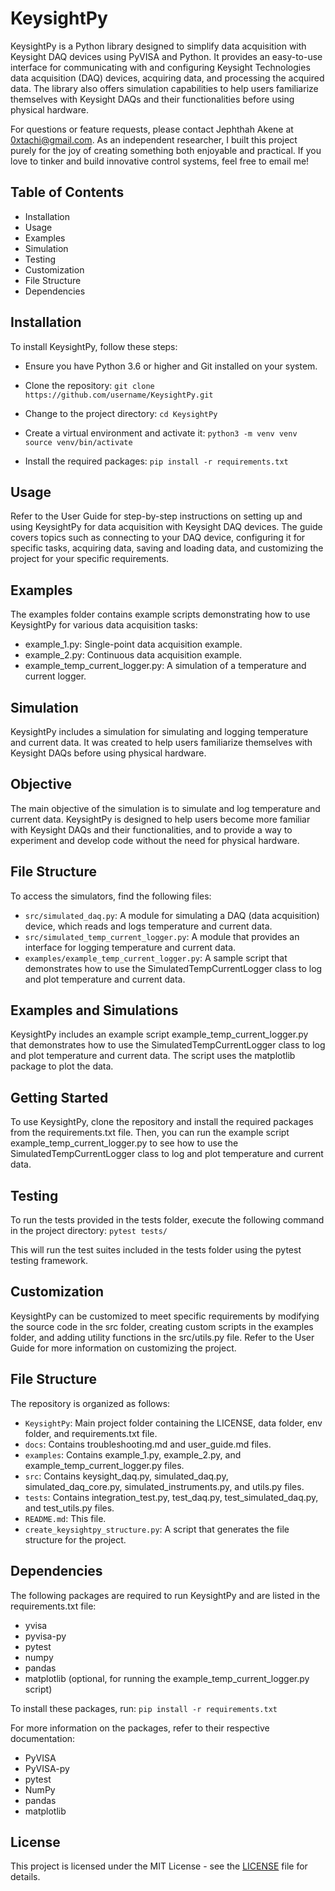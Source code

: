 # KeysightPy


KeysightPy is a Python library designed to simplify data acquisition with Keysight DAQ devices using PyVISA and Python. It provides an easy-to-use interface for communicating with and configuring Keysight Technologies data acquisition (DAQ) devices, acquiring data, and processing the acquired data. The library also offers simulation capabilities to help users familiarize themselves with Keysight DAQs and their functionalities before using physical hardware.

For questions or feature requests, please contact Jephthah Akene at 0xtachi@gmail.com. As an independent researcher, I built this project purely for the joy of creating something both enjoyable and practical. If you love to tinker and build innovative control systems, feel free to email me!

## Table of Contents
- Installation
- Usage
- Examples
- Simulation
- Testing
- Customization
- File Structure
- Dependencies

## Installation
To install KeysightPy, follow these steps:

- Ensure you have Python 3.6 or higher and Git installed on your system.
- Clone the repository:
`git clone https://github.com/username/KeysightPy.git`

- Change to the project directory:
`cd KeysightPy`

- Create a virtual environment and activate it:
`python3 -m venv venv`
`source venv/bin/activate`

- Install the required packages:
`pip install -r requirements.txt`

## Usage

Refer to the User Guide for step-by-step instructions on setting up and using KeysightPy for data acquisition with Keysight DAQ devices. The guide covers topics such as connecting to your DAQ device, configuring it for specific tasks, acquiring data, saving and loading data, and customizing the project for your specific requirements.

## Examples

The examples folder contains example scripts demonstrating how to use KeysightPy for various data acquisition tasks:

- example_1.py: Single-point data acquisition example.
- example_2.py: Continuous data acquisition example.
- example_temp_current_logger.py: A simulation of a temperature and current logger.

## Simulation

KeysightPy includes a simulation for simulating and logging temperature and current data. It was created to help users familiarize themselves with Keysight DAQs before using physical hardware.

## Objective

The main objective of the simulation is to simulate and log temperature and current data. KeysightPy is designed to help users become more familiar with Keysight DAQs and their functionalities, and to provide a way to experiment and develop code without the need for physical hardware.

## File Structure

To access the simulators, find the following files:

- `src/simulated_daq.py`: A module for simulating a DAQ (data acquisition) device, which reads and logs temperature and current data.
- `src/simulated_temp_current_logger.py`: A module that provides an interface for logging temperature and current data.
- `examples/example_temp_current_logger.py`: A sample script that demonstrates how to use the SimulatedTempCurrentLogger class to log and plot temperature and current data.

## Examples and Simulations

KeysightPy includes an example script example_temp_current_logger.py that demonstrates how to use the SimulatedTempCurrentLogger class to log and plot temperature and current data. The script uses the matplotlib package to plot the data.

## Getting Started

To use KeysightPy, clone the repository and install the required packages from the requirements.txt file. Then, you can run the example script example_temp_current_logger.py to see how to use the SimulatedTempCurrentLogger class to log and plot temperature and current data.

## Testing

To run the tests provided in the tests folder, execute the following command in the project directory:
`pytest tests/`

This will run the test suites included in the tests folder using the pytest testing framework.

## Customization

KeysightPy can be customized to meet specific requirements by modifying the source code in the src folder, creating custom scripts in the examples folder, and adding utility functions in the src/utils.py file. Refer to the User Guide for more information on customizing the project.

## File Structure

The repository is organized as follows:

- `KeysightPy`: Main project folder containing the LICENSE, data folder, env folder, and requirements.txt file.
- `docs`: Contains troubleshooting.md and user_guide.md files.
- `examples`: Contains example_1.py, example_2.py, and example_temp_current_logger.py files.
- `src`: Contains keysight_daq.py, simulated_daq.py, simulated_daq_core.py, simulated_instruments.py, and utils.py files.
- `tests`: Contains integration_test.py, test_daq.py, test_simulated_daq.py, and test_utils.py files.
- `README.md`: This file.
- `create_keysightpy_structure.py`: A script that generates the file structure for the project.

## Dependencies

The following packages are required to run KeysightPy and are listed in the requirements.txt file:

- yvisa
- pyvisa-py
- pytest
- numpy
- pandas
- matplotlib (optional, for running the example_temp_current_logger.py script)

To install these packages, run:
`pip install -r requirements.txt`

For more information on the packages, refer to their respective documentation:

- PyVISA
- PyVISA-py
- pytest
- NumPy
- pandas
- matplotlib

## License

This project is licensed under the MIT License - see the [LICENSE](LICENSE) file for details.

